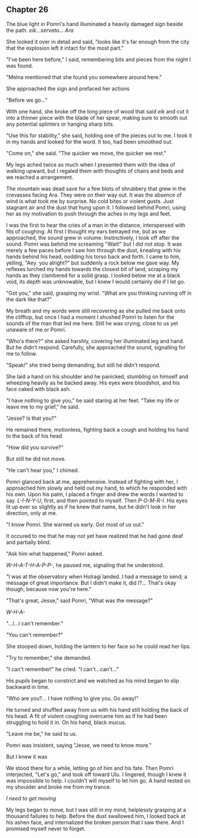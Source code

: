 ## Chapter 26

The blue light in Pomri's hand illuminated a heavily damaged sign beside the path. _eik...servato... Ara_

She looked it over in detail and said, "looks like it's far enough from the city that the explosion left it intact for the most part."

"I've been here before," I said, remembering bits and pieces from the night I was found.

"Melna mentioned that she found you somewhere around here."

She approached the sign and prefaced her actions

"Before we go..."

With one hand, she broke off the long piece of wood that said _eik_ and cut it into a thinner piece with the blade of her spear, making sure to smooth out any potential splinters or hanging sharp bits.

"Use this for stability," she said, holding one of the pieces out to me. I took it in my hands and looked for the word. It too, had been smoothed out.

"Come on," she said. "The quicker we move, the quicker we rest."

My legs ached twice as much when I presented them with the idea of walking upward, but I regaled them with thoughts of chairs and beds and we reached a arrangement.

The mountain was dead save for a few blots of shrubbery that grew in the crevasses facing Ara. They were on their way out. It was the absence of wind is what took me by surprise. No cold bites or violent gusts. Just stagnant air and the dust that hung upon it. I followed behind Pomri, using her as my motivation to push through the aches in my legs and feet.

I was the first to hear the cries of a man in the distance, interspersed with fits of coughing. At first I thought my ears betrayed me, but as we approached, the sound grew in volume. Instinctively, I took off after the sound. Pomri was behind me screaming "Wait!" but I did not stop. It was merely a few paces before I saw him through the dust, knealing with his hands behind his head, nodding his torso back and forth. I came to him, yelling, "Aey. you alright?" but suddenly a rock below me gave way. My reflexes lurched my hands towards the closest bit of land, scraping my hands as they clambered for a solid grasp. I looked below me at a black void, its depth was unknowable, but I knew I would certainly die if I let go.

"Got you," she said, grasping my wrist. "What are you thinking running off in the dark like that?"

My breath and my words were still recovering as she pulled me back onto the clifftop, but once I had a moment I shushed Pomri to listen for the sounds of the man that led me here. Still he was crying, close to us yet unaware of me or Pomri.

"Who's there?" she asked harshly, covering her illuminated leg and hand. But he didn't respond. Carefully, she approached the sound, signalling for me to follow.

"Speak!" she tried being demanding, but still he didn't respond.

She laid a hand on his shoulder and he panicked, stumbling on himself and wheezing heavily as he backed away. His eyes were bloodshot, and his face caked with black ash.

"I have nothing to give you," he said staring at her feet. "Take my life or leave me to my grief," he said.

"Jesse? Is that you?"

He remained there, motionless, fighting back a cough and holding his hand to the back of his head.

"How did you survive?"

But still he did not move.

"He can't hear you," I chimed.

Pomri glanced back at me, apprehensive. Instead of fighting with her, I approached him slowly and held out my hand, to which he responded with his own. Upon his palm, I placed a finger and drew the words I wanted to say. _L-I-N-Y-U_, first, and then pointed to myself. Then _P-O-M-R-I_. His eyes lit up ever so slightly as if he knew that name, but he didn't look in her direction, only at me.

"I know Pomri. She warned us early. Got most of us out."

It occured to me that he may not yet have realized that he had gone deaf and partially blind.

"Ask him what happened," Pomri asked.

_W-H-A-T-H-A-P-P-_, he paused me, signaling that he understood.

"I was at the observatory when Holragi landed. I had a message to send; a message of great importance. But I didn't make it, did I?... That's okay though, because now you're here."

"That's great, Jesse," said Pomri, "What was the message?"

_W-H-A-_

"...I...I can't remember."

"You can't remember?"

She stooped down, holding the lantern to her face so he could read her lips.

"Try to remember," she demanded.

"I can't remember!" he cried. "I can't...can't..."

His pupils began to constrict and we watched as his mind began to slip backward in time.

"Who are you?... I have nothing to give you. Go away!"

He turned and shuffled away from us with his hand still holding the back of his head. A fit of violent coughing overcame him as if he had been struggling to hold it in. On his hand, black mucus.

"Leave me be," he said to us.

Pomri was insistent, saying "Jesse, we need to know more."

But I knew it was

We stood there for a while, letting go of him and his fate. Then Pomri interjected, "Let's go," and took off toward Ulu. I lingered, though I knew it was impossible to help. I couldn't will myself to let him go. A hand rested on my shoulder and broke me from my trance.

_I need to get moving_

<!-- Wait, but why? Wouldn't they try to help him along a bit more? -->

My legs began to move, but I was still in my mind, helplessly grasping at a thousand failures to help. Before the dust swallowed him, I looked back at his ashen face, and internalized the broken person that I saw there. And I promised myself never to forget.
